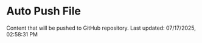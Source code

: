 # Auto Push File

Content that will be pushed to GitHub repository.
Last updated: 07/17/2025, 02:58:31 PM